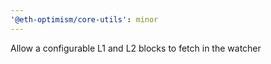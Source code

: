 ```yaml
---
'@eth-optimism/core-utils': minor
---
```


Allow a configurable L1 and L2 blocks to fetch in the watcher
